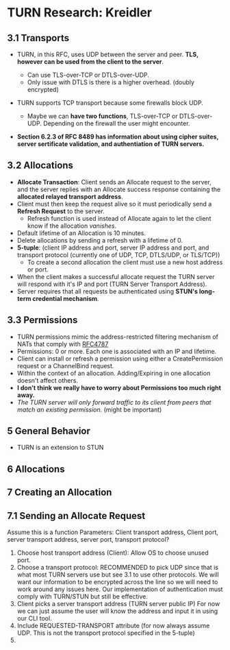 # TURN Research: Kreidler

## 3.1 Transports

- TURN, in this RFC, uses UDP between the server and peer. **TLS, however can be used from the client to the server**.
  - Can use TLS-over-TCP or DTLS-over-UDP.
  - Only issue with DTLS is there is a higher overhead. (doubly encrypted)

- TURN supports TCP transport because some firewalls block UDP.
  - Maybe we can **have two functions**, TLS-over-TCP or DTLS-over-UDP. Depending on the firewall the user might encounter.
- **Section 6.2.3 of RFC 8489 has information about using cipher suites, server sertificate validation, and authentiation of TURN servers.**

## 3.2 Allocations

- **Allocate Transaction**: Client sends an Allocate request to the server, and the server replies with an Allocate success response containing the **allocated relayed transport address**.
- Client must then keep the request alive so it must periodically send a **Refresh Request** to the server.
  - Refresh function is used instead of Allocate again to let the client know if the allocation *vanishes*.
- Default lifetime of an Allocation is 10 minutes.
- Delete allocations by sending a refresh with a lifetime of 0.
- **5-tuple**: (client IP address and port, server IP address and port, and transport protocol (currently one of UDP, TCP, DTLS/UDP, or TLS/TCP))
  - To create a second allocation the client must use a new host address or port.
- When the client makes a successful allocate request the TURN server will respond with it's IP and port (TURN Server Transport Address).
- Server requires that all requests be authenticated using **STUN's long-term credential mechanism**.

## 3.3 Permissions

- TURN permissions mimic the address-restricted filtering mechanism of NATs that comply with [RFC4787](https://datatracker.ietf.org/doc/html/rfc4787)
- Permissions: 0 or more. Each one is associated with an IP and lifetime.
- Client can install or refresh a permission using either a CreatePermission request or a ChannelBind request.
- Within the context of an allocation. Adding/Expiring in one allocation doesn't affect others.
- **I don't think we really have to worry about Permissions too much right away.**
- *The TURN server will only forward traffic to its client from peers that match an existing permission.* (might be important)

## 5 General Behavior

- TURN is an extension to STUN

## 6 Allocations

## 7 Creating an Allocation

## 7.1 Sending an Allocate Request

Assume this is a function
Parameters: Client transport address, Client port, server transport address, server port, transport protocol?

1. Choose host transport address (Client): Allow OS to choose unused port.
2. Choose a transport protocol: RECOMMENDED to pick UDP since that is what most TURN servers use but see 3.1 to use other protocols. We will want our information to be encrypted across the line so we will need to work around any issues here. Our implementation of authentication must comply with TURN/STUN but still be effective.
3. Client picks a server transport address (TURN server public IP) For now we can just assume the user will know the address and input it in using our CLI tool.
4. Include REQUESTED-TRANSPORT attribute (for now always assume UDP. This is not the transport protocol specified in the 5-tuple)
5. 

